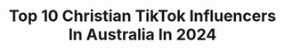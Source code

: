 ---
title: Top 10 Christian TikTok Influencers In Australia In 2024
description: >-
  Find top christian TikTok influencers in Australia in 2024. Most popular hashtags: #fyp #jesus #christian #duet.
platform: TikTok
hits: 41
text_top: See the best TikTok accounts on inBeat.
text_bottom: Our database aggregates 41 TikTok influencers like this in Australia for you to connect with.
profiles:
  - username: "vintage_eskimo"
    fullname: >-
      Aj
    bio: >-
      Wifey ♡ Mama bear to 3 angels ♡ road to 5K! Alternative Christian ♡
    location: "Australia"
    followers: 3495
    engagement: 1827
    commentsToLikes: 0.062196
    id: ckb9mhiygfrxs0j23p2uad1sn
    verified: false
    hashtags: "#tattoos, #mentalhealth, #altgirl, #girlswithtattoos"
  - username: "official_tessasol"
    fullname: >-
      🦋 Tessa Solomon 🦋
    bio: >-
      Christian ✝️ Indigenous Australian 👣🇦🇺 Melanesian 🇻🇺🖤
    location: "Australia"
    followers: 4255
    engagement: 1627
    commentsToLikes: 0.030063
    id: ckb9pq2bcl3ab0j23skgzxsim
    verified: false
    hashtags: "#blackanddeadly, #aboriginal, #southseaislander, #fyp"
  - username: "tik_dox"
    fullname: >-
      mathewt_piukala
    bio: >-
      Christian, Married, Tongan, SYD - Central coast 😊
    location: "Australia"
    followers: 15500
    engagement: 889
    commentsToLikes: 0.040492
    id: ck81qq6vxix990j786b1zoe3p
    verified: false
    hashtags: "#duet, #centralcoast, #tongan, #fyp"
  - username: "brandonshashati"
    fullname: >-
      bshashati
    bio: >-
      All for God 🙌🙏 Insta: @this_is_godstruth or @brandon_shashat1 Australia -18
    location: "Australia"
    followers: 17500
    engagement: 2308
    commentsToLikes: 0.035069
    id: ckal6f2soaume0i787wqc74fm
    verified: false
    hashtags: "#christian, #christianboy, #bible, #christiangirl"
  - username: "lozzabi"
    fullname: >-
      lauren may 🦋
    bio: >-
      hiya sunflowers, dm me 🌻 she/her 🧸💛 ✞ Anglican ✞ queer 🏳️‍🌈 USEFUL LINKS ⏬
    location: "Australia"
    followers: 35400
    engagement: 1841
    commentsToLikes: 0.034621
    id: ck9drtucf5h6z0j78oelk7f3k
    verified: false
    hashtags: "#christian, #xyzbca, #trending, #god"
  - username: "kidstallionez"
    fullname: >-
      Henrystar
    bio: >-
      Follow ma insta @stallyfitness Tiktoker of Christ. God is my number 1
    location: "Australia"
    followers: 5126
    engagement: 1093
    commentsToLikes: 0.040475
    id: ckbqbg2cex8ou0j23er82hwh6
    verified: false
    hashtags: "#dance, #christiantiktoker, #singer, #greenscreensticker"
  - username: "hillsongmusic"
    fullname: >-
      Hillsong Music
    bio: >-
      Music from Hillsong Church
    location: "Australia"
    followers: 56900
    engagement: 1129
    commentsToLikes: 0.009552
    id: ck9fipm7zbzse0j7869hd0cfa
    verified: true
    hashtags: "#worship, #church, #hillsong, #christian"
  - username: "moonlight.tomorrow"
    fullname: >-
      Moonlight.tomorrow
    bio: >-
      Much love to Emperor Naruhito
    location: "Australia"
    followers: 146800
    engagement: 1983
    commentsToLikes: 0.094213
    id: ckb9ioago9amt0j234logbwdd
    verified: false
    hashtags: "#opinion, #stitch, #joke, #facts"
  - username: "crownedpureblessed1"
    fullname: >-
      👑 Stephanie Bennett 👑
    bio: >-
      🌻Heal - Grow - Thrive 🌻 Stephanie Bennett Coaching
    location: "Australia"
    followers: 18400
    engagement: 1620
    commentsToLikes: 0.111734
    id: cka0t7y5xoq700i784dtdoe6y
    verified: false
    hashtags: "#selflove, #narctok, #narcissisticabuse, #healing"
  - username: "fazza_rose"
    fullname: >-
      Rose
    bio: >-
      Idk what I'm doing, so don't ask.
    location: "Australia"
    followers: 3775
    engagement: 2142
    commentsToLikes: 0.047018
    id: ckbqm3thh76ij0j2397i1rut8
    verified: false
    hashtags: "#drawing, #fyp, #sketch, #photographer"
---